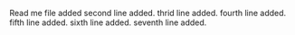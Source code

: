 
Read me file added
second line added.
thrid line added.
fourth line added.
fifth line added.
sixth line added.
seventh line added.